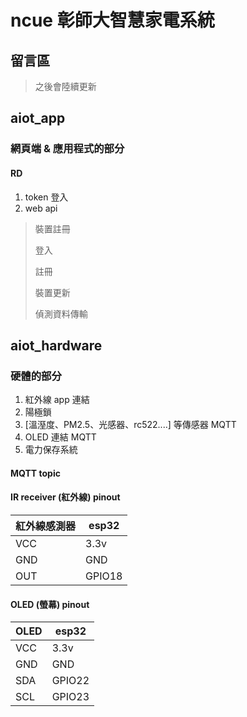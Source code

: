 # ncue 彰師大智慧家電系統

## 留言區

>
> 之後會陸續更新
>

## aiot_app

### 網頁端 & 應用程式的部分

#### RD

1. token 登入
2. web api
  
  > 裝置註冊
  >
  > 登入
  >
  > 註冊
  >
  > 裝置更新
  >
  > 偵測資料傳輸
  >

## aiot_hardware

### 硬體的部分
  
  1. 紅外線 app 連結
  2. 陽極鎖
  3. [溫溼度、PM2.5、光感器、rc522....] 等傳感器 MQTT
  4. OLED 連結 MQTT
  5. 電力保存系統

#### MQTT topic


#### IR receiver (紅外線) pinout

| 紅外線感測器 | esp32 |
|-------------|-------|
| VCC | 3.3v |
| GND | GND |
| OUT | GPIO18 |

#### OLED (螢幕) pinout

| OLED | esp32 |
|-|-|
| VCC | 3.3v |
| GND | GND |
| SDA | GPIO22 |
| SCL | GPIO23 |
